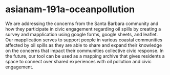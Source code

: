# asianam-191a-oceanpollution

We are addressing the concerns from the Santa Barbara community and how they participate in civic engagement regarding oil spills by creating a survey and mapplication using google forms, google sheets, and leaflet. Our mapplication serves to support people in various coastal communities affected by oil spills as they are able to share and expand their knowledge on the concerns that impact their communities collective civic response. In the future, our tool can be used as a mapping archive that gives residents a space to connect over shared experiences with oil pollution and civic engagement.
